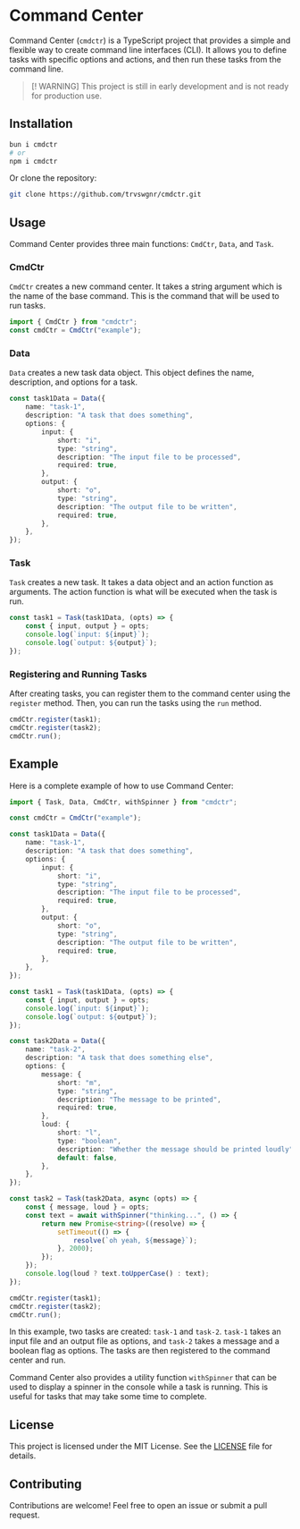 # Command Center

Command Center (`cmdctr`) is a TypeScript project that provides a simple and flexible way to create command line interfaces (CLI). It allows you to define tasks with specific options and actions, and then run these tasks from the command line.

> [! WARNING]
> This project is still in early development and is not ready for production use.

## Installation

```bash
bun i cmdctr
# or
npm i cmdctr
```

Or clone the repository:

```bash
git clone https://github.com/trvswgnr/cmdctr.git
```

## Usage

Command Center provides three main functions: `CmdCtr`, `Data`, and `Task`.

### CmdCtr

`CmdCtr` creates a new command center. It takes a string argument which is the name of the base command. This is the command that will be used to run tasks.

```ts
import { CmdCtr } from "cmdctr";
const cmdCtr = CmdCtr("example");
```

### Data

`Data` creates a new task data object. This object defines the name, description, and options for a task.

```ts
const task1Data = Data({
    name: "task-1",
    description: "A task that does something",
    options: {
        input: {
            short: "i",
            type: "string",
            description: "The input file to be processed",
            required: true,
        },
        output: {
            short: "o",
            type: "string",
            description: "The output file to be written",
            required: true,
        },
    },
});
```

### Task

`Task` creates a new task. It takes a data object and an action function as arguments. The action function is what will be executed when the task is run.

```ts
const task1 = Task(task1Data, (opts) => {
    const { input, output } = opts;
    console.log(`input: ${input}`);
    console.log(`output: ${output}`);
});
```

### Registering and Running Tasks

After creating tasks, you can register them to the command center using the `register` method. Then, you can run the tasks using the `run` method.

```ts
cmdCtr.register(task1);
cmdCtr.register(task2);
cmdCtr.run();
```

## Example

Here is a complete example of how to use Command Center:

```ts
import { Task, Data, CmdCtr, withSpinner } from "cmdctr";

const cmdCtr = CmdCtr("example");

const task1Data = Data({
    name: "task-1",
    description: "A task that does something",
    options: {
        input: {
            short: "i",
            type: "string",
            description: "The input file to be processed",
            required: true,
        },
        output: {
            short: "o",
            type: "string",
            description: "The output file to be written",
            required: true,
        },
    },
});

const task1 = Task(task1Data, (opts) => {
    const { input, output } = opts;
    console.log(`input: ${input}`);
    console.log(`output: ${output}`);
});

const task2Data = Data({
    name: "task-2",
    description: "A task that does something else",
    options: {
        message: {
            short: "m",
            type: "string",
            description: "The message to be printed",
            required: true,
        },
        loud: {
            short: "l",
            type: "boolean",
            description: "Whether the message should be printed loudly",
            default: false,
        },
    },
});

const task2 = Task(task2Data, async (opts) => {
    const { message, loud } = opts;
    const text = await withSpinner("thinking...", () => {
        return new Promise<string>((resolve) => {
            setTimeout(() => {
                resolve(`oh yeah, ${message}`);
            }, 2000);
        });
    });
    console.log(loud ? text.toUpperCase() : text);
});

cmdCtr.register(task1);
cmdCtr.register(task2);
cmdCtr.run();
```

In this example, two tasks are created: `task-1` and `task-2`. `task-1` takes an input file and an output file as options, and `task-2` takes a message and a boolean flag as options. The tasks are then registered to the command center and run.

Command Center also provides a utility function `withSpinner` that can be used to display a spinner in the console while a task is running. This is useful for tasks that may take some time to complete.

## License

This project is licensed under the MIT License. See the [LICENSE](LICENSE) file for details.

## Contributing

Contributions are welcome! Feel free to open an issue or submit a pull request.

